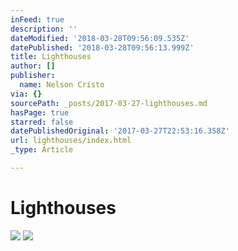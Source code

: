 ```yaml
---
inFeed: true
description: ''
dateModified: '2018-03-28T09:56:09.535Z'
datePublished: '2018-03-28T09:56:13.999Z'
title: Lighthouses
author: []
publisher:
  name: Nelson Cristo
via: {}
sourcePath: _posts/2017-03-27-lighthouses.md
hasPage: true
starred: false
datePublishedOriginal: '2017-03-27T22:53:16.358Z'
url: lighthouses/index.html
_type: Article

---
```

# Lighthouses
![](https://the-grid-user-content.s3-us-west-2.amazonaws.com/316eaa93-efe9-400b-9a1b-b01bf9ca63ea.jpg)
![](https://the-grid-user-content.s3-us-west-2.amazonaws.com/39c4e684-e94f-461b-89f4-e64c0ea90d5a.jpg)